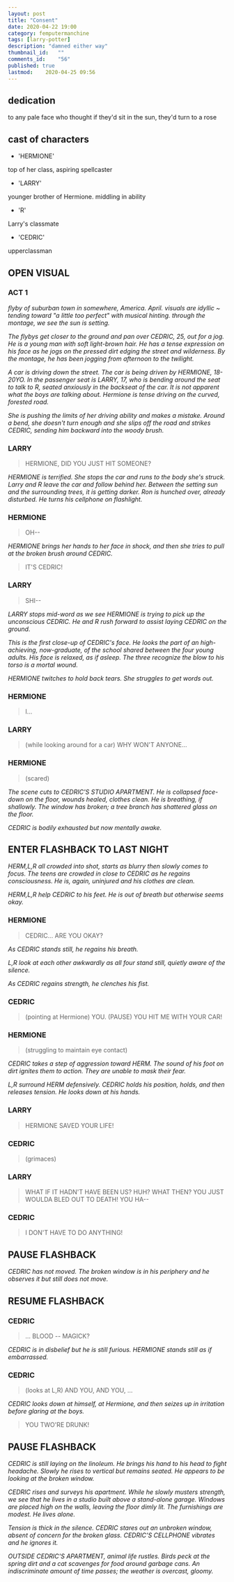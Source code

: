 ```yaml
---
layout: post
title: "Consent"
date: 2020-04-22 19:00
category: femputermanchine
tags: [larry-potter]
description: "damned either way"
thumbnail_id:	""
comments_id:	"56"
published: true
lastmod:	2020-04-25 09:56
---
```

[//]: # (4/25/20  -tweaks, new content)
[//]: # (4/24/20  -tweaks, new content)
[//]: # (4/23/20  -I changed formatting)


## dedication

to any pale face who thought if they'd sit in the sun, they'd turn to a rose

## cast of characters 
* 'HERMIONE'

top of her class, aspiring spellcaster

* 'LARRY'

younger brother of Hermione. middling in ability

* 'R'

Larry's classmate

* 'CEDRIC'

upperclassman

## OPEN VISUAL ##

### ACT 1 ###

<i>flyby of suburban town in somewhere, America. April. visuals are idyllic ~ tending toward "a little too perfect" with musical hinting. through the montage, we see the sun is setting. </i>

<i>The flybys get closer to the ground and pan over CEDRIC, 25, out for a jog. He is a young man with soft light-brown hair. He has a tense expression on his face as he jogs on the pressed dirt edging the street and wilderness. By the montage, he has been jogging from afternoon to the twilight. </i>

<i>A car is driving down the street. The car is being driven by HERMIONE, 18-20YO. In the passenger seat is LARRY, 17, who is bending around the seat to talk to R, seated anxiously in the backseat of the car. It is not apparent what the boys are talking about. Hermione is tense driving on the curved, forested road. </i>

<i>She is pushing the limits of her driving ability and makes a mistake. Around a bend, she doesn't turn enough and she slips off the road and strikes CEDRIC, sending him backward into the woody brush. </i>

### LARRY ###

> HERMIONE, DID YOU JUST HIT SOMEONE?

<i>HERMIONE is terrified. She stops the car and runs to the body she's struck. Larry and R leave the car and follow behind her. Between the setting sun and the surrounding trees, it is getting darker. Ron is hunched over, already disturbed. He turns his cellphone on flashlight.</i>

### HERMIONE ###

> OH-- 

<i>HERMIONE brings her hands to her face in shock, and then she tries to pull at the broken brush around CEDRIC.</i>

> IT'S CEDRIC!

### LARRY ###

> SHI--

<i>LARRY stops mid-word as we see HERMIONE is trying to pick up the unconscious CEDRIC. He and R rush forward to assist laying CEDRIC on the ground.</i>

<i>This is the first close-up of CEDRIC's face. He looks the part of an high-achieving, now-graduate, of the school shared between the four young adults. His face is relaxed, as if asleep. The three recognize the blow to his torso is a mortal wound. </i>

<i>HERMIONE twitches to hold back tears. She struggles to get words out.</i>

### HERMIONE ###

> I... 

### LARRY ###

> (while looking around for a car) WHY WON'T ANYONE...

### HERMIONE ###

> (scared)

<i>The scene cuts to CEDRIC'S STUDIO APARTMENT. He is collapsed face-down on the floor, wounds healed, clothes clean. He is breathing, if shallowly. The window has broken; a tree branch has shattered glass on the floor. </i>

<i>CEDRIC is bodily exhausted but now mentally awake.</i>

## ENTER FLASHBACK TO LAST NIGHT ##

<i>HERM,L,R all crowded into shot, starts as blurry then slowly comes to focus. The teens are crowded in close to CEDRIC as he regains consciousness. He is, again, uninjured and his clothes are clean.</i>

<i>HERM,L,R help CEDRIC to his feet. He is out of breath but otherwise seems okay. </i>

### HERMIONE ###

> CEDRIC... ARE YOU OKAY?

<I>As CEDRIC stands still, he regains his breath.</I>

<i>L,R look at each other awkwardly as all four stand still, quietly aware of the silence.</i>

<i>As CEDRIC regains strength, he clenches his fist.</i>

### CEDRIC ###

> (pointing at Hermione) YOU. (PAUSE) YOU HIT ME WITH YOUR CAR!

### HERMIONE ###

> (struggling to maintain eye contact)

<i>CEDRIC takes a step of aggression toward HERM. The sound of his foot on dirt ignites them to action. They are unable to mask their fear.</i>

<i>L,R surround HERM defensively. CEDRIC holds his position, holds, and then releases tension. He looks down at his hands.</i>

### LARRY ###

> HERMIONE SAVED YOUR LIFE!

### CEDRIC ###

> (grimaces) 

### LARRY ###

> WHAT IF IT HADN'T HAVE BEEN US? HUH? WHAT THEN? YOU JUST WOULDA BLED OUT TO DEATH! YOU HA--

### CEDRIC ###

> I DON'T HAVE TO DO ANYTHING!

## PAUSE FLASHBACK ##

<i>CEDRIC has not moved. The broken window is in his periphery and he observes it but still does not move.</i>

## RESUME FLASHBACK ##

### CEDRIC ###

> ... BLOOD -- MAGICK?

<i>CEDRIC is in disbelief but he is still furious. HERMIONE stands still as if embarrassed.</i>

### CEDRIC ###

> (looks at L,R) AND YOU, AND YOU, ...

<i>CEDRIC looks down at himself, at Hermione, and then seizes up in irritation before glaring at the boys.</i>

> YOU TWO'RE DRUNK!

## PAUSE FLASHBACK ##

<i>CEDRIC is still laying on the linoleum. He brings his hand to his head to fight headache. Slowly he rises to vertical but remains seated. He appears to be looking at the broken window.</i>

<i>CEDRIC rises and surveys his apartment. While he slowly musters strength, we see that he lives in a studio built above a stand-alone garage. Windows are placed high on the walls, leaving the floor dimly lit. The furnishings are modest. He lives alone.</i>

<i>Tension is thick in the silence. CEDRIC stares out an unbroken window, absent of concern for the broken glass. CEDRIC'S CELLPHONE vibrates and he ignores it.</i>

<i>OUTSIDE CEDRIC'S APARTMENT, animal life rustles. Birds peck at the spring dirt and a cat scavenges for food around garbage cans. An indiscriminate amount of time passes; the weather is overcast, gloomy.</i>
